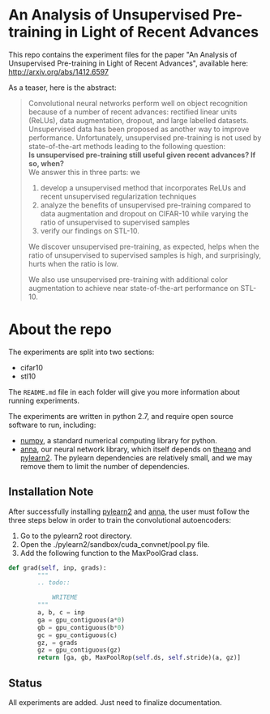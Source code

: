 # An Analysis of Unsupervised Pre-training in Light of Recent Advances
This repo contains the experiment files for the paper "An Analysis of Unsupervised Pre-training in Light of Recent Advances", available here: http://arxiv.org/abs/1412.6597

As a teaser, here is the abstract:  
> Convolutional neural networks perform well on object recognition because of a number of recent advances: rectified linear units (ReLUs), data augmentation, dropout, and large labelled datasets. Unsupervised data has been proposed as another way to improve performance. Unfortunately, unsupervised pre-training is not used by state-of-the-art methods leading to the following question:  
> **Is unsupervised pre-training still useful given recent advances? If so, when?**  
> We answer this in three parts: we  
> 1. develop a unsupervised method that incorporates ReLUs and recent unsupervised regularization techniques  
> 2. analyze the benefits of unsupervised pre-training compared to data augmentation and dropout on CIFAR-10 while varying the ratio of unsupervised to supervised samples  
> 3. verify our findings on STL-10.  
> 
> We discover unsupervised pre-training, as expected, helps when the ratio of unsupervised to supervised samples is high, and surprisingly, hurts when the ratio is low.  
> 
> We also use unsupervised pre-training with additional color augmentation to achieve near state-of-the-art performance on STL-10.

# About the repo

The experiments are split into two sections:
+ cifar10
+ stl10

The `README.md` file in each folder will give you more information about running experiments.

The experiments are written in python 2.7, and require open source software to run, including:
+ [numpy][numpy], a standard numerical computing library for python.
+ [anna][anna], our neural network library, which itself depends on [theano][theano] and [pylearn2][pylearn2]. The pylearn dependencies are relatively small, and we may remove them to limit the number of dependencies.

## Installation Note

After successfully installing [pylearn2][pylearn2] and [anna][anna], the user must follow the three steps below in order to train the convolutional autoencoders:

1. Go to the pylearn2 root directory.
2. Open the ./pylearn2/sandbox/cuda_convnet/pool.py file.
3. Add the following function to the MaxPoolGrad class.

``` python
def grad(self, inp, grads):
        """
        .. todo::

            WRITEME
        """
        a, b, c = inp
        ga = gpu_contiguous(a*0)
        gb = gpu_contiguous(b*0)
        gc = gpu_contiguous(c)
        gz, = grads
        gz = gpu_contiguous(gz)
        return [ga, gb, MaxPoolRop(self.ds, self.stride)(a, gz)]
```

[numpy]:http://www.numpy.org/
[theano]:http://deeplearning.net/software/theano/
[pylearn2]:http://deeplearning.net/software/pylearn2/
[anna]:https://github.com/ifp-uiuc/anna

## Status
All experiments are added. Just need to finalize documentation.
